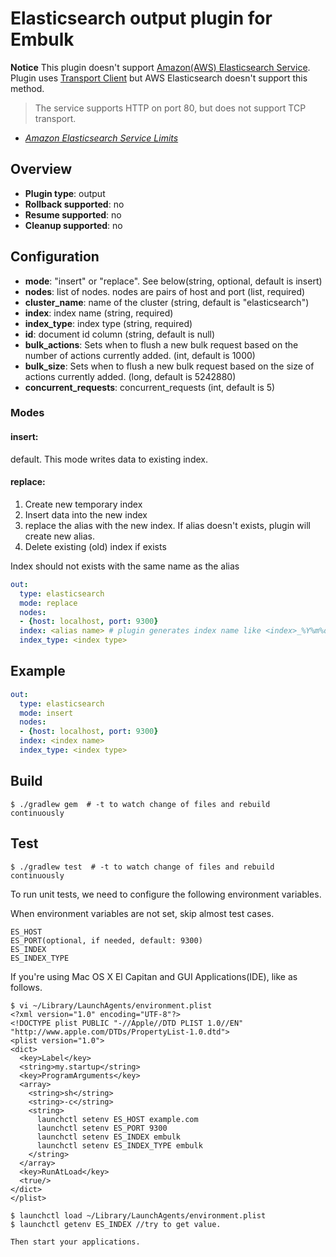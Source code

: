 # Elasticsearch output plugin for Embulk

**Notice** This plugin doesn't support [Amazon(AWS) Elasticsearch Service](https://aws.amazon.com/elasticsearch-service/).
Plugin uses [Transport Client](https://www.elastic.co/guide/en/elasticsearch/client/java-api/2.0/transport-client.html) but AWS Elasticsearch doesn't support this method.
> The service supports HTTP on port 80, but does not support TCP transport.
- *[Amazon Elasticsearch Service Limits](http://docs.aws.amazon.com/elasticsearch-service/latest/developerguide/aes-limits.html)*

## Overview

* **Plugin type**: output
* **Rollback supported**: no
* **Resume supported**: no
* **Cleanup supported**: no

## Configuration

- **mode**: "insert" or "replace". See below(string, optional, default is insert)
- **nodes**: list of nodes. nodes are pairs of host and port (list, required)
- **cluster_name**: name of the cluster (string, default is "elasticsearch")
- **index**: index name (string, required)
- **index_type**: index type (string, required)
- **id**: document id column (string, default is null)
- **bulk_actions**: Sets when to flush a new bulk request based on the number of actions currently added. (int, default is 1000)
- **bulk_size**: Sets when to flush a new bulk request based on the size of actions currently added. (long, default is 5242880)
- **concurrent_requests**: concurrent_requests (int, default is 5)

### Modes

#### insert:

default.
This mode writes data to existing index.

#### replace:

1. Create new temporary index 
2. Insert data into the new index
3. replace the alias with the new index. If alias doesn't exists, plugin will create new alias.
4. Delete existing (old) index if exists

Index should not exists with the same name as the alias

```yaml
out:
  type: elasticsearch
  mode: replace
  nodes:
  - {host: localhost, port: 9300}
  index: <alias name> # plugin generates index name like <index>_%Y%m%d-%H%M%S 
  index_type: <index type>
```

## Example

```yaml
out:
  type: elasticsearch
  mode: insert
  nodes:
  - {host: localhost, port: 9300}
  index: <index name>
  index_type: <index type>
```

## Build

```
$ ./gradlew gem  # -t to watch change of files and rebuild continuously
```

## Test

```
$ ./gradlew test  # -t to watch change of files and rebuild continuously
```

To run unit tests, we need to configure the following environment variables.

When environment variables are not set, skip almost test cases.

```
ES_HOST
ES_PORT(optional, if needed, default: 9300)
ES_INDEX
ES_INDEX_TYPE
```

If you're using Mac OS X El Capitan and GUI Applications(IDE), like as follows.
```
$ vi ~/Library/LaunchAgents/environment.plist
<?xml version="1.0" encoding="UTF-8"?>
<!DOCTYPE plist PUBLIC "-//Apple//DTD PLIST 1.0//EN" "http://www.apple.com/DTDs/PropertyList-1.0.dtd">
<plist version="1.0">
<dict>
  <key>Label</key>
  <string>my.startup</string>
  <key>ProgramArguments</key>
  <array>
    <string>sh</string>
    <string>-c</string>
    <string>
      launchctl setenv ES_HOST example.com
      launchctl setenv ES_PORT 9300
      launchctl setenv ES_INDEX embulk
      launchctl setenv ES_INDEX_TYPE embulk
    </string>
  </array>
  <key>RunAtLoad</key>
  <true/>
</dict>
</plist>

$ launchctl load ~/Library/LaunchAgents/environment.plist
$ launchctl getenv ES_INDEX //try to get value.

Then start your applications.
```
